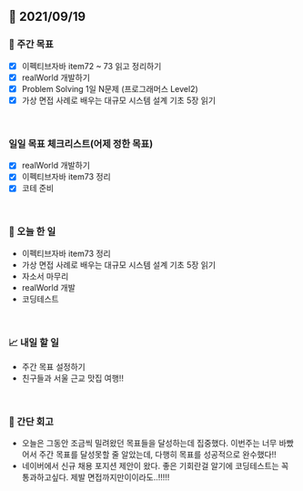 ## 📅 2021/09/19


### 👏 주간 목표
- [x] 이펙티브자바 item72 ~ 73 읽고 정리하기
- [x] realWorld 개발하기
- [x] Problem Solving 1일 N문제 (프로그래머스 Level2)
- [x] 가상 면접 사례로 배우는 대규모 시스템 설계 기초 5장 읽기

<br/>

### 일일 목표 체크리스트(어제 정한 목표)

- [x] realWorld 개발하기
- [x] 이펙티브자바 item73 정리
- [x] 코테 준비

<br/>

### 💯 오늘 한 일

- 이펙티브자바 item73 정리
- 가상 면접 사례로 배우는 대규모 시스템 설계 기초 5장 읽기
- 자소서 마무리
- realWorld 개발
- 코딩테스트

<br/>

### 📈 내일 할 일

- 주간 목표 설정하기
- 친구들과 서울 근교 맛집 여행!!

<br/>

### 🤔 간단 회고

- 오늘은 그동안 조금씩 밀려왔던 목표들을 달성하는데 집중했다. 이번주는 너무 바빴어서 주간 목표를 달성못할 줄 알았는데, 다행히 목표를 성공적으로 완수했다!!
- 네이버에서 신규 채용 포지션 제안이 왔다. 좋은 기회란걸 알기에 코딩테스트는 꼭 통과하고싶다. 제발 면접까지만이이라도..!!!!!
 

